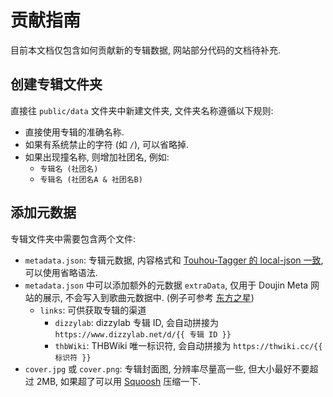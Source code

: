 # 贡献指南

目前本文档仅包含如何贡献新的专辑数据, 网站部分代码的文档待补充.

## 创建专辑文件夹
直接往 `public/data` 文件夹中新建文件夹, 文件夹名称遵循以下规则:
- 直接使用专辑的准确名称.
- 如果有系统禁止的字符 (如 `/`), 可以省略掉.
- 如果出现撞名称, 则增加社团名, 例如:
  - `专辑名 (社团名)`
  - `专辑名 (社团名A & 社团名B)`

## 添加元数据
专辑文件夹中需要包含两个文件:
- `metadata.json`: 专辑元数据, 内容格式和 [Touhou-Tagger 的 local-json 一致](https://github.com/the1812/Touhou-Tagger/#local-json), 可以使用省略语法.
- `metadata.json` 中可以添加额外的元数据 `extraData`, 仅用于 Doujin Meta 网站的展示, 不会写入到歌曲元数据中. (例子可参考 [东方之星](https://github.com/the1812/Doujin-Meta/blob/main/public/data/%E4%B8%9C%E6%96%B9%E4%B9%8B%E6%98%9F/metadata.json))
  - `links`: 可供获取专辑的渠道
    - `dizzylab`: dizzylab 专辑 ID, 会自动拼接为 `https://www.dizzylab.net/d/{{ 专辑 ID }}`
    - `thbWiki`: THBWiki 唯一标识符, 会自动拼接为 `https://thwiki.cc/{{ 标识符 }}`
- `cover.jpg` 或 `cover.png`: 专辑封面图, 分辨率尽量高一些, 但大小最好不要超过 2MB, 如果超了可以用 [Squoosh](https://squoosh.app) 压缩一下.
